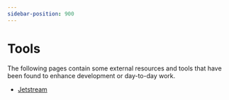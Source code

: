 ```yaml
---
sidebar-position: 900
---
```

# Tools

The following pages contain some external resources and tools that have been found to enhance development or day-to-day work.

- [Jetstream](tools/jetstream)